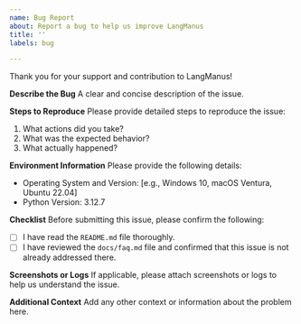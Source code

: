 ```yaml
---
name: Bug Report
about: Report a bug to help us improve LangManus
title: ''
labels: bug

---
```


Thank you for your support and contribution to LangManus!

**Describe the Bug**
A clear and concise description of the issue.

**Steps to Reproduce**
Please provide detailed steps to reproduce the issue:
1. What actions did you take?
2. What was the expected behavior?
3. What actually happened?

**Environment Information**
Please provide the following details:
- Operating System and Version: [e.g., Windows 10, macOS Ventura, Ubuntu 22.04]
- Python Version: 3.12.7

**Checklist**
Before submitting this issue, please confirm the following:
- [ ] I have read the `README.md` file thoroughly.
- [ ] I have reviewed the `docs/faq.md` file and confirmed that this issue is not already addressed there.

**Screenshots or Logs**
If applicable, please attach screenshots or logs to help us understand the issue.

**Additional Context**
Add any other context or information about the problem here.
